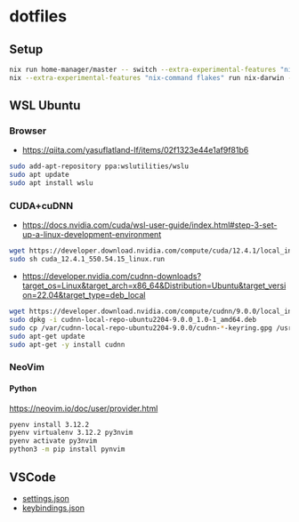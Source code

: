 # dotfiles

## Setup

```sh
nix run home-manager/master -- switch --extra-experimental-features "nix-command flakes" --flake .#minimal@linux --impure
nix --extra-experimental-features "nix-command flakes" run nix-darwin -- switch --flake .#mac --impure
```

## WSL Ubuntu

### Browser

- https://qiita.com/yasuflatland-lf/items/02f1323e44e1af9f81b6

```sh
sudo add-apt-repository ppa:wslutilities/wslu
sudo apt update
sudo apt install wslu
```

### CUDA+cuDNN

- https://docs.nvidia.com/cuda/wsl-user-guide/index.html#step-3-set-up-a-linux-development-environment

```sh
wget https://developer.download.nvidia.com/compute/cuda/12.4.1/local_installers/cuda_12.4.1_550.54.15_linux.run
sudo sh cuda_12.4.1_550.54.15_linux.run
```

- https://developer.nvidia.com/cudnn-downloads?target_os=Linux&target_arch=x86_64&Distribution=Ubuntu&target_version=22.04&target_type=deb_local

```sh
wget https://developer.download.nvidia.com/compute/cudnn/9.0.0/local_installers/cudnn-local-repo-ubuntu2204-9.0.0_1.0-1_amd64.deb
sudo dpkg -i cudnn-local-repo-ubuntu2204-9.0.0_1.0-1_amd64.deb
sudo cp /var/cudnn-local-repo-ubuntu2204-9.0.0/cudnn-*-keyring.gpg /usr/share/keyrings/
sudo apt-get update
sudo apt-get -y install cudnn
```

### NeoVim

#### Python

https://neovim.io/doc/user/provider.html

```sh
pyenv install 3.12.2
pyenv virtualenv 3.12.2 py3nvim
pyenv activate py3nvim
python3 -m pip install pynvim
```

## VSCode

- [settings.json](https://gist.github.com/RyushiAok/04a683e8d6817bdd2005e867bbd49039)
- [keybindings.json](https://gist.github.com/RyushiAok/744fa2368e22e974390dd59ff9494acf)
